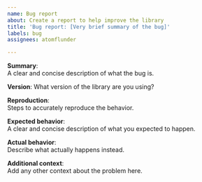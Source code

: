 ```yaml
---
name: Bug report
about: Create a report to help improve the library
title: 'Bug report: [Very brief summary of the bug]'
labels: bug
assignees: atomflunder

---
```


<!-- Thanks for taking the time to fill out a bug report.   
It will be reviewed as soon as possible.  -->

**Summary**:  
A clear and concise description of what the bug is.

**Version**:
What version of the library are you using?

**Reproduction**:  
Steps to accurately reproduce the behavior.

**Expected behavior**:  
A clear and concise description of what you expected to happen.

**Actual behavior**:  
Describe what actually happens instead.

**Additional context**:  
Add any other context about the problem here.
